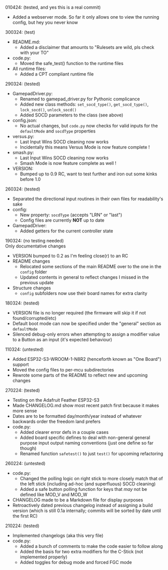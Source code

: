 010424: (tested, and yes this is a real commit)
- Added a webserver mode. So far it only allows one to view the running config, but hey you never know

300324: (test)
- README.md:
	- Added a disclaimer that amounts to "Rulesets are wild, pls check with your TO"
- code.py:
	- Moved the safe\_test() function to the runtime files
- All runtime files:
	- Added a CPT compliant runtime file

290324: (tested)
- GamepadDriver.py:
	- Renamed to gamepad\_driver.py for Pythonic complicance
	- Added new class methods: `set_socd_type()`, `get_socd_type()`, `lock_socd()`, `unlock_socd()`
	- Added SOCD parameters to the class (see above)
- config.json:
	- No actual changes, but `code.py` now checks for valid inputs for the `defaultMode` and `socdType` properties
- versus.py:
	- Last Input Wins SOCD cleaning now works
	- Incidentally this means Versus Mode is now feature complete !
- smash.py:
	- Last Input Wins SOCD cleaning now works
	- Smash Mode is now feature complete as well !
- VERSION:
	- Bumped up to 0.9 RC, want to test further and iron out some kinks before 1.0

260324: (tested)
- Separated the directional input routines in their own files for readability's sake
- config:
	- New property: `socdType` (accepts "LRN" or "last")
	- Config files are currently **NOT** up to date
- GamepadDriver:
	- Added getters for the current controller state

190324: (no testing needed)  
Only documentative changes  
- VERSION bumped to 0.2 as I'm feeling close(r) to an RC
- README changes
	- Relocated some sections of the main README over to the one in the `config` folder
	- Updated contents in general to reflect changes I missed in the previous update
- Structure changes
	- `config` subfolders now use their board names for extra clarity

180324: (tested)
- VERSION file is no longer required (the firmware will skip it if not found/corrupted/etc)
- Default boot mode can now be specified under the "general" section as `defaultMode`
- Silenced debug-only errors when attempting to assign a modifier value to a Button as an input (it's expected behaviour)

110324: (untested)
- Added ESP32-S3-WROOM-1-N8R2 (henceforth known as "One Board") support
- Moved the config files to per-mcu subdirectories
- Rewrote some parts of the README to reflect new and upcoming changes

270224: (tested)
- Testing on the Adafruit Feather ESP32-S3
- Made CHANGELOG.md show most recent patch first because it makes more sense
- Dates are to be formatted day/month/year instead of whatever backwards order the freedom land prefers
- code.py:
	- Added clearer error defs in a couple cases
	- Added board specific defines to deal with non-general general purpose input output naming conventions (just one define so far though)
	- Renamed function `safetest()` to just `test()` for upcoming refactoring

260224: (untested)
- code.py:
	- Changed the polling logic on right stick to more closely match that of the left stick (including ad-hoc (and superfluous) SOCD cleaning)
	- Added a safe button polling function for keys that *may* not be defined like MOD\_V and MOD\_W
- CHANGELOG made to be a Markdown file for display purposes
- Retroactively dated previous changelog instead of assigning a build version (which is still 0.1a internally; commits will be sorted by date until the first RC)

210224: (tested)
- Implemented changelogs (aka this very file)
- code.py:
	- Added a bunch of comments to make the code easier to follow along
	- Added the basis for two extra modifiers for the C-Stick (not implemented properly)
	- Added toggles for debug mode and forced FGC mode
